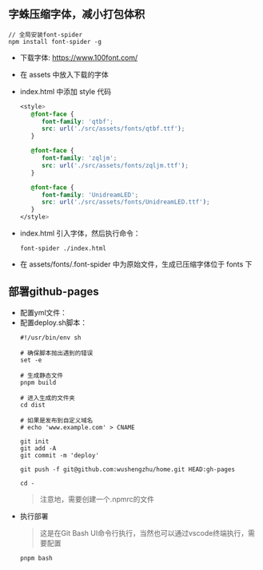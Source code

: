 ## 字蛛压缩字体，减小打包体积
  ```
  // 全局安装font-spider
  npm install font-spider -g
  ```
- 下载字体: https://www.100font.com/
- 在 assets 中放入下载的字体
- index.html 中添加 style 代码

  ```css
  <style>
     @font-face {
        font-family: 'qtbf';
        src: url('./src/assets/fonts/qtbf.ttf');
     }

     @font-face {
        font-family: 'zqljm';
        src: url('./src/assets/fonts/zqljm.ttf');
     }

     @font-face {
        font-family: 'UnidreamLED';
        src: url('./src/assets/fonts/UnidreamLED.ttf');
     }
  </style>
  ```

- index.html 引入字体，然后执行命令：
  ```
  font-spider ./index.html
  ```
- 在 assets/fonts/.font-spider 中为原始文件，生成已压缩字体位于 fonts 下

## 部署github-pages
- 配置yml文件：
- 配置deploy.sh脚本：
  ```
  #!/usr/bin/env sh
  
  # 确保脚本抛出遇到的错误
  set -e
  
  # 生成静态文件
  pnpm build
  
  # 进入生成的文件夹
  cd dist
  
  # 如果是发布到自定义域名
  # echo 'www.example.com' > CNAME
  
  git init
  git add -A
  git commit -m 'deploy'
  
  git push -f git@github.com:wushengzhu/home.git HEAD:gh-pages 
  
  cd -
  ```
  > 注意地，需要创建一个.npmrc的文件
- 执行部署
  > 这是在Git Bash UI命令行执行，当然也可以通过vscode终端执行，需要配置
  ```
  pnpm bash
  ```

